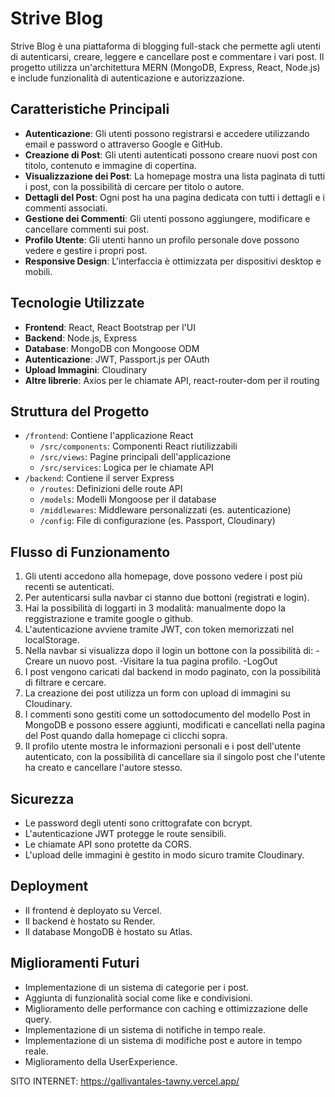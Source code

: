 # Strive Blog

Strive Blog è una piattaforma di blogging full-stack che permette agli utenti di autenticarsi, creare, leggere e cancellare post e commentare i vari post. Il progetto utilizza un'architettura MERN (MongoDB, Express, React, Node.js) e include funzionalità di autenticazione e autorizzazione.

## Caratteristiche Principali

- **Autenticazione**: Gli utenti possono registrarsi e accedere utilizzando email e password o attraverso Google e GitHub.
- **Creazione di Post**: Gli utenti autenticati possono creare nuovi post con titolo, contenuto e immagine di copertina.
- **Visualizzazione dei Post**: La homepage mostra una lista paginata di tutti i post, con la possibilità di cercare per titolo o autore.
- **Dettagli del Post**: Ogni post ha una pagina dedicata con tutti i dettagli e i commenti associati.
- **Gestione dei Commenti**: Gli utenti possono aggiungere, modificare e cancellare commenti sui post.
- **Profilo Utente**: Gli utenti hanno un profilo personale dove possono vedere e gestire i propri post.
- **Responsive Design**: L'interfaccia è ottimizzata per dispositivi desktop e mobili.

## Tecnologie Utilizzate

- **Frontend**: React, React Bootstrap per l'UI
- **Backend**: Node.js, Express
- **Database**: MongoDB con Mongoose ODM
- **Autenticazione**: JWT, Passport.js per OAuth
- **Upload Immagini**: Cloudinary
- **Altre librerie**: Axios per le chiamate API, react-router-dom per il routing

## Struttura del Progetto

- `/frontend`: Contiene l'applicazione React
  - `/src/components`: Componenti React riutilizzabili
  - `/src/views`: Pagine principali dell'applicazione
  - `/src/services`: Logica per le chiamate API
- `/backend`: Contiene il server Express
  - `/routes`: Definizioni delle route API
  - `/models`: Modelli Mongoose per il database
  - `/middlewares`: Middleware personalizzati (es. autenticazione)
  - `/config`: File di configurazione (es. Passport, Cloudinary)

## Flusso di Funzionamento

1. Gli utenti accedono alla homepage, dove possono vedere i post più recenti se autenticati.
2. Per autenticarsi sulla navbar ci stanno due bottoni (registrati e login).
3. Hai la possibilità di loggarti in 3 modalità: manualmente dopo la reggistrazione e tramite google o      github.
4. L'autenticazione avviene tramite JWT, con token memorizzati nel localStorage.
5. Nella navbar si visualizza dopo il login un bottone con la possibilità di: 
    -Creare un nuovo post.
    -Visitare la tua pagina profilo.
    -LogOut
6. I post vengono caricati dal backend in modo paginato, con la possibilità di filtrare e cercare.
7. La creazione dei post utilizza un form con upload di immagini su Cloudinary.
8. I commenti sono gestiti come un sottodocumento del modello Post in MongoDB e possono essere aggiunti, modificati e cancellati nella pagina del Post quando dalla homepage ci clicchi sopra.
9. Il profilo utente mostra le informazioni personali e i post dell'utente autenticato, con la possibilità di cancellare sia il singolo post che l'utente ha creato e cancellare l'autore stesso.

## Sicurezza

- Le password degli utenti sono crittografate con bcrypt.
- L'autenticazione JWT protegge le route sensibili.
- Le chiamate API sono protette da CORS.
- L'upload delle immagini è gestito in modo sicuro tramite Cloudinary.

## Deployment

- Il frontend è deployato su Vercel.
- Il backend è hostato su Render.
- Il database MongoDB è hostato su Atlas.

## Miglioramenti Futuri

- Implementazione di un sistema di categorie per i post.
- Aggiunta di funzionalità social come like e condivisioni.
- Miglioramento delle performance con caching e ottimizzazione delle query.
- Implementazione di un sistema di notifiche in tempo reale.
- Implementazione di un sistema di modifiche post e autore in tempo reale.
- Miglioramento della UserExperience.

SITO INTERNET: https://gallivantales-tawny.vercel.app/